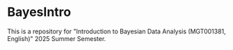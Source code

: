 # BayesIntro

This is a repository for "Introduction to Bayesian Data Analysis (MGT001381, English)" 2025 Summer Semester.
